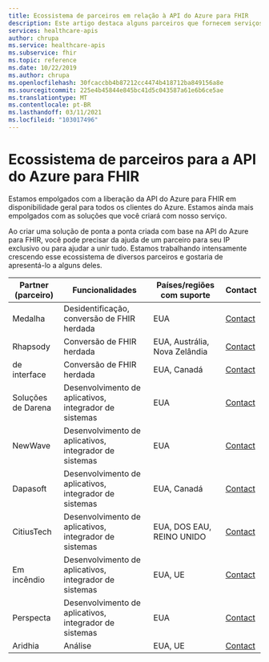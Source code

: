 ```yaml
---
title: Ecossistema de parceiros em relação à API do Azure para FHIR
description: Este artigo destaca alguns parceiros que fornecem serviços exclusivos de IP ou de consultoria para criar uma solução de ponta a ponta com a API do Azure para FHIR
services: healthcare-apis
author: chrupa
ms.service: healthcare-apis
ms.subservice: fhir
ms.topic: reference
ms.date: 10/22/2019
ms.author: chrupa
ms.openlocfilehash: 30fcaccbb4b87212cc4474b418712ba849156a8e
ms.sourcegitcommit: 225e4b45844e845bc41d5c043587a61e6b6ce5ae
ms.translationtype: MT
ms.contentlocale: pt-BR
ms.lasthandoff: 03/11/2021
ms.locfileid: "103017496"
---
```

# <a name="partner-ecosystem-for-azure-api-for-fhir"></a>Ecossistema de parceiros para a API do Azure para FHIR
Estamos empolgados com a liberação da API do Azure para FHIR em disponibilidade geral para todos os clientes do Azure. Estamos ainda mais empolgados com as soluções que você criará com nosso serviço.  

Ao criar uma solução de ponta a ponta criada com base na API do Azure para FHIR, você pode precisar da ajuda de um parceiro para seu IP exclusivo ou para ajudar a unir tudo. Estamos trabalhando intensamente crescendo esse ecossistema de diversos parceiros e gostaria de apresentá-lo a alguns deles.


| Partner (parceiro)          | Funcionalidades                               | Países/regiões com suporte         | Contact                                                                                                                                |
|------------------|--------------------------------------------|-----------------------------|----------------------------------------------------------------------------------------------------------------------------------------|
| Medalha            | Desidentificação, conversão de FHIR herdada  | EUA                         | [Contact](https://asab.squarespace.com/asab-medal/)                                                                                           |
| Rhapsody         | Conversão de FHIR herdada                     | EUA, Austrália, Nova Zelândia | [Contact](https://rhapsody.health/contact-us)                                                                                          |
| de interface    | Conversão de FHIR herdada                     | EUA, Canadá                 | [Contact](https://www.interfaceware.com/contact)                                                                                  |
| Soluções de Darena | Desenvolvimento de aplicativos, integrador de sistemas | EUA                         | [Contact](https://www.darenasolutions.com/contact)                                                                                     |
| NewWave          | Desenvolvimento de aplicativos, integrador de sistemas | EUA                         | [Contact](https://newwave.io/get-in-touch/)                                                                                            |
| Dapasoft         | Desenvolvimento de aplicativos, integrador de sistemas | EUA, Canadá                 | [Contact](https://www.dapasoft.com/contact-us/)                                                                                        |
| CitiusTech       | Desenvolvimento de aplicativos, integrador de sistemas | EUA, DOS EAU, REINO UNIDO                | [Contact](https://azuremarketplace.microsoft.com/marketplace/apps/citiustech.ics?tab=Overview)                                         |
| Em incêndio           | Desenvolvimento de aplicativos, integrador de sistemas | EUA, UE                     | [Contact](https://fire.ly/contact/)                                                                                                    |
| Perspecta        | Desenvolvimento de aplicativos, integrador de sistemas | EUA                         | [Contact](https://perspecta.com/contact)                                                                                               |
| Aridhia          | Análise                                  | EUA, UE                     | [Contact](https://azuremarketplace.microsoft.com/marketplace/apps/aridhiainformatics.analytixagility_workspace_123?tab=Overview)       |